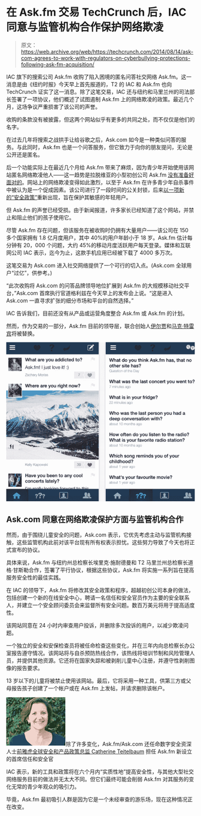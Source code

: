 # 在 Ask.fm 交易 TechCrunch 后，IAC 同意与监管机构合作保护网络欺凌

> 原文：<https://web.archive.org/web/https://techcrunch.com/2014/08/14/ask-com-agrees-to-work-with-regulators-on-cyberbullying-protections-following-ask-fm-acquisition/>

IAC 旗下的搜索公司 Ask.fm 收购了陷入困境的匿名问答社交网络 Ask.fm。这一消息是由《纽约时报》今天早上首先报道的，T2 的 IAC 和 Ask.fm 也向 TechCrunch 证实了这一消息。除了这笔交易，IAC 还与纽约和马里兰州的司法部长签署了一项协议，他们概述了试图遏制 Ask.fm 上的网络欺凌的政策。最近几个月，这场争议严重损害了该公司的声誉。

收购的条款没有被披露，但这两个网站似乎有更多的共同之处，而不仅仅是他们的名字。

在过去几年将搜索之战拱手让给谷歌之后，Ask.com 如今是一种类似问答的服务。与此同时，Ask.fm 也是一个问答服务，但它致力于向你的朋友提问，无论是公开还是匿名。

后一个功能实际上在最近几个月给 Ask.fm 带来了麻烦，因为青少年开始使用该网站匿名网络欺凌他人——这一趋势是拉脱维亚的小型初创公司 Ask.fm [没有准备好面对的](https://web.archive.org/web/20230210114047/https://techcrunch.com/2013/07/04/ask-fm/)。网站上的网络欺凌变得如此激烈，以至于 Ask.fm 在许多青少年自杀事件中被认为是一个促成因素。该公司进行了一段时间的公关封锁，后来[以一项新的“安全政策”](https://web.archive.org/web/20230210114047/https://techcrunch.com/2013/08/19/ask-fm-safety-policy/)重新出现，旨在保护其敏感的年轻用户。

但 Ask.fm 的声誉已经受损。由于新闻报道，许多家长已经知道了这个网站，并禁止和阻止他们的孩子使用它。

尽管 Ask.fm 存在问题，但该服务在被收购时仍拥有大量用户——该公司在 150 多个国家拥有 1.8 亿月度用户，其中 40%的用户年龄小于 18 岁。Ask.fm 估计每分钟有 20，000 个问题，大约 45%的移动月度活跃用户每天登录。媒体和互联网公司 IAC 表示，迄今为止，这款手机应用已经被下载了 4000 多万次。

这笔交易为 Ask.com 进入社交网络提供了一个可行的切入点。(Ask.com 全球用户“过亿”，供参考。)

“此次收购将 Ask.com 的问答品牌领导地位扩展到 Ask.fm 的大规模移动社交平台，”Ask.com 首席执行官道格利兹在今天早上的发布会上说。“这是进入 Ask.com 一直寻求扩张的细分市场和平台的自然选择。”

IAC 告诉我们，目前还没有从产品或运营角度整合 Ask.fm 或 Ask.fm 的计划。

然而，作为交易的一部分，Ask.fm 目前的领导层，联合创始人[伊尔贾](https://web.archive.org/web/20230210114047/http://www.crunchbase.com/person/ilja-terebin)和[马克·特雷宾](https://web.archive.org/web/20230210114047/http://www.crunchbase.com/person/mark-terebin)将被替换。

![Screen Shot 2014-08-14 at 10.22.02 AM](img/75669f6c8c9fc796b1c4135280e5be54.png)

## Ask.com 同意在网络欺凌保护方面与监管机构合作

然而，由于围绕儿童安全的问题，Ask.com 表示，它优先考虑主动与监管机构接触，这些监管机构此前对该平台现有所有权表示担忧。这些努力导致了今天也将正式宣布的协议。

具体来说，Ask.fm 与纽约州总检察长埃里克·施耐德曼和 T2 马里兰州总检察长道格·甘斯勒合作，签署了平行协议，根据这些协议，Ask.fm 将实施一系列旨在提高服务安全性的最佳实践。

在 IAC 的领导下，Ask.fm 将修改其安全政策和程序，超越初创公司本身的做法，包括创建一个新的在线安全中心，聘请一名信任和安全官员作为主要的安全联系人，并建立一个安全顾问委员会来监督所有安全问题。数百万美元将用于提高适度性。

该网站同意在 24 小时内审查用户投诉，并删除多次投诉的用户，以减少欺凌问题。

一个独立的安全和安保检查员将被任命检查这些变化，并在三年内向总检察长办公室报告遵守情况。该网站将与自杀预防热线合作，该热线将培训节制和风险管理人员，并提供其他资源。它还将在国家失踪和被剥削儿童中心注册，并遵守性剥削图像的报告要求。

13 岁以下的儿童将被禁止使用该网站。最后，它将采用一种工具，供第三方或父母报告孩子创建了一个帐户或在 Ask.fm 上发帖，并请求删除该帐户。

![C8932C7D-A08B-40A4-BAAD-6BC71889FD6C](img/f9fef407fc81cd3de976ecc4e44346ed.png)除了许多变化，Ask.fm/Ask.com 还任命数字安全资深人士[前雅虎全球安全和产品政策总监 Catherine Teitelbaum](https://web.archive.org/web/20230210114047/http://www.crunchbase.com/person/catherine-teitelbaum) 担任 Ask.fm 新设立的首席信任和安全官

IAC 表示，新的工具和政策将在六个月内“实质性地”提高安全性，与其他大型社交网络服务目前的做法并无太大不同。但它们最终可能会削弱 Ask.fm 对其服务的变化无常的青少年观众的吸引力。

毕竟，Ask.fm 最初吸引人群是因为它是一个未经审查的游乐场，现在这种情况正在改变。